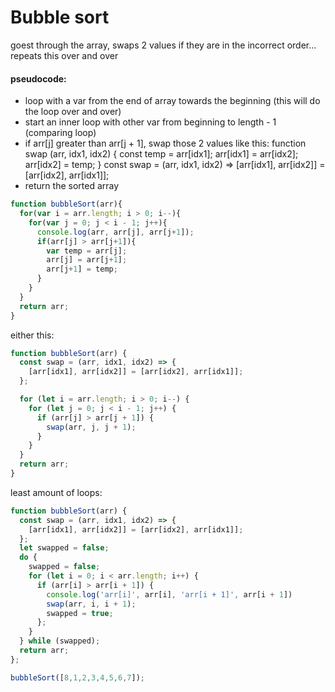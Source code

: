 # Bubble sort
goest through the array, swaps 2 values if they are in the incorrect order... repeats this over and over


#### pseudocode:
 - loop with a var from the end of array towards the beginning (this will do the loop over and over)
 - start an inner loop with other var from beginning to length - 1 (comparing loop)
 - if arr[j] greater than arr[j + 1], swap those 2 values like this:
    function swap (arr, idx1, idx2) {
        const temp = arr[idx1];
        arr[idx1] = arr[idx2];
        arr[idx2] = temp;
    }
    const swap = (arr, idx1, idx2) => [arr[idx1], arr[idx2]] = [arr[idx2], arr[idx1]];
 - return the sorted array

``` javascript
function bubbleSort(arr){
  for(var i = arr.length; i > 0; i--){
    for(var j = 0; j < i - 1; j++){
      console.log(arr, arr[j], arr[j+1]);
      if(arr[j] > arr[j+1]){
        var temp = arr[j];
        arr[j] = arr[j+1];
        arr[j+1] = temp;         
      }
    }
  }
  return arr;
}
```

either this:
``` javascript
function bubbleSort(arr) {
  const swap = (arr, idx1, idx2) => {
    [arr[idx1], arr[idx2]] = [arr[idx2], arr[idx1]];
  };

  for (let i = arr.length; i > 0; i--) {
    for (let j = 0; j < i - 1; j++) {
      if (arr[j] > arr[j + 1]) {
        swap(arr, j, j + 1);
      }
    }
  }
  return arr;
}
```
least amount of loops:
``` javascript
function bubbleSort(arr) {
  const swap = (arr, idx1, idx2) => {
    [arr[idx1], arr[idx2]] = [arr[idx2], arr[idx1]];
  };
  let swapped = false;
  do {
    swapped = false;
    for (let i = 0; i < arr.length; i++) {
      if (arr[i] > arr[i + 1]) {
        console.log('arr[i]', arr[i], 'arr[i + 1]', arr[i + 1])
        swap(arr, i, i + 1);
        swapped = true;
      };
    }
  } while (swapped);
  return arr;
};
```
``` javascript
bubbleSort([8,1,2,3,4,5,6,7]);
```